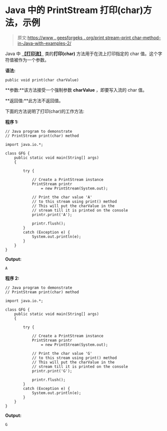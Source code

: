 # Java 中的 PrintStream 打印(char)方法，示例

> 原文:[https://www . geesforgeks . org/print stream-print char-method-in-Java-with-examples-2/](https://www.geeksforgeeks.org/printstream-printchar-method-in-java-with-examples-2/)

Java 中 **[【打印流】](https://www.geeksforgeeks.org/java-io-printstream-class-java-set-1/)** 类的**打印(char)** 方法用于在流上打印指定的 char 值。这个字符值被作为一个参数。

**语法:**

```
public void print(char charValue)
```

**参数:**该方法接受一个强制参数 **charValue** ，即要写入流的 char 值。

**返回值:**此方法不返回值。

下面的方法说明了打印(char)的工作方法:

**程序 1:**

```
// Java program to demonstrate
// PrintStream print(char) method

import java.io.*;

class GFG {
    public static void main(String[] args)
    {

        try {

            // Create a PrintStream instance
            PrintStream printr
                = new PrintStream(System.out);

            // Print the char value 'A'
            // to this stream using print() method
            // This will put the charValue in the
            // stream till it is printed on the console
            printr.print('A');

            printr.flush();
        }
        catch (Exception e) {
            System.out.println(e);
        }
    }
}
```

**Output:**

```
A

```

**程序 2:**

```
// Java program to demonstrate
// PrintStream print(char) method

import java.io.*;

class GFG {
    public static void main(String[] args)
    {

        try {

            // Create a PrintStream instance
            PrintStream printr
                = new PrintStream(System.out);

            // Print the char value 'G'
            // to this stream using print() method
            // This will put the charValue in the
            // stream till it is printed on the console
            printr.print('G');

            printr.flush();
        }
        catch (Exception e) {
            System.out.println(e);
        }
    }
}
```

**Output:**

```
G

```